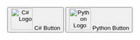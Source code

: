 <!DOCTYPE html>
<html>

<head>
  <title>Button Example</title>
</head>

<body>

  <button onclick="openCSharpPage()">
    <img src="csharp_logo.png" alt="C# Logo" width="50" height="50">
    C# Button
  </button>

  <button onclick="openPythonPage()">
    <img src="python_logo.png" alt="Python Logo" width="50" height="50">
    Python Button
  </button>

  <script>
    function openCSharpPage() {
      
      window.location.href = "csharp_page.html";
    }

    function openPythonPage() {
      
      window.location.href = "python_page.html";
    }
  </script>

</body>

</html>
